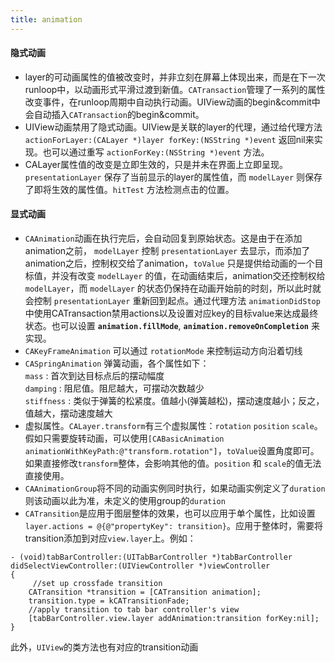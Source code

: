 ```yaml
---
title: animation
---
```


#### 隐式动画
* layer的可动画属性的值被改变时，并非立刻在屏幕上体现出来，而是在下一次runloop中，以动画形式平滑过渡到新值。`CATransaction`管理了一系列的属性改变事件，在runloop周期中自动执行动画。UIView动画的begin&commit中会自动插入`CATransaction`的begin&commit。
* UIView动画禁用了隐式动画。UIView是关联的layer的代理，通过给代理方法 `actionForLayer:(CALayer *)layer forKey:(NSString *)event` 返回nil来实现。也可以通过重写 `actionForKey:(NSString *)event` 方法。
* CALayer属性值的改变是立即生效的，只是并未在界面上立即呈现。`presentationLayer` 保存了当前显示的layer的属性值，而 `modelLayer` 则保存了即将生效的属性值。`hitTest` 方法检测点击的位置。

#### 显式动画
* `CAAnimation`动画在执行完后，会自动回复到原始状态。这是由于在添加animation之前， `modelLayer` 控制 `presentationLayer` 去显示，而添加了animation之后，控制权交给了animation，`toValue` 只是提供给动画的一个目标值，并没有改变 `modelLayer` 的值，在动画结束后，animation交还控制权给 `modelLayer`，而 `modelLayer` 的状态仍保持在动画开始前的时刻，所以此时就会控制 `presentationLayer` 重新回到起点。通过代理方法 `animationDidStop` 中使用CATransaction禁用actions以及设置对应key的目标value来达成最终状态。也可以设置 **`animation.fillMode`**, **`animation.removeOnCompletion`** 来实现。
* `CAKeyFrameAnimation` 可以通过 `rotationMode` 来控制运动方向沿着切线
* `CASpringAnimation` 弹簧动画，各个属性如下：  
    `mass` : 首次到达目标点后的摆动幅度  
    `damping` : 阻尼值。阻尼越大，可摆动次数越少  
    `stiffness` : 类似于弹簧的松紧度。值越小(弹簧越松)，摆动速度越小；反之，值越大，摆动速度越大
* 虚拟属性。`CALayer.transform`有三个虚拟属性：`rotation` `position` `scale`。假如只需要旋转动画，可以使用`[CABasicAnimation animationWithKeyPath:@"transform.rotation"]`，`toValue`设置角度即可。如果直接修改`transform`整体，会影响其他的值。`position` 和 `scale`的值无法直接使用。
* `CAAnimationGroup`将不同的动画实例同时执行，如果动画实例定义了`duration`则该动画以此为准，未定义的使用group的`duration`
* `CATransition`是应用于图层整体的效果，也可以应用于单个属性，比如设置`layer.actions = @{@"propertyKey": transition}`。应用于整体时，需要将transition添加到对应`view.layer`上。例如：  
```  
- (void)tabBarController:(UITabBarController *)tabBarController didSelectViewController:(UIViewController *)viewController
{
	￼//set up crossfade transition
	CATransition *transition = [CATransition animation];
	transition.type = kCATransitionFade;
	//apply transition to tab bar controller's view
	[tabBarController.view.layer addAnimation:transition forKey:nil];
}
```  
此外，`UIView`的类方法也有对应的transition动画
